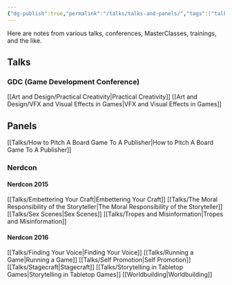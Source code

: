 ```yaml
---
{"dg-publish":true,"permalink":"/talks/talks-and-panels/","tags":["talks","landing"],"noteIcon":1}
---
```



Here are notes from various talks, conferences, MasterClasses, trainings, and the like. 

## Talks

### GDC (Game Development Conference)
[[Art and Design/Practical Creativity\|Practical Creativity]]
[[Art and Design/VFX and Visual Effects in Games\|VFX and Visual Effects in Games]]

## Panels

[[Talks/How to Pitch A Board Game To A Publisher\|How to Pitch A Board Game To A Publisher]]

### Nerdcon

#### Nerdcon 2015
[[Talks/Embettering Your Craft\|Embettering Your Craft]]
[[Talks/The Moral Responsibility of the Storyteller\|The Moral Responsibility of the Storyteller]]
[[Talks/Sex Scenes\|Sex Scenes]]
[[Talks/Tropes and Misinformation\|Tropes and Misinformation]]

#### Nerdcon 2016
[[Talks/Finding Your Voice\|Finding Your Voice]]
[[Talks/Running a Game\|Running a Game]]
[[Talks/Self Promotion\|Self Promotion]]
[[Talks/Stagecraft\|Stagecraft]]
[[Talks/Storytelling in Tabletop Games\|Storytelling in Tabletop Games]]
[[Worldbuilding\|Worldbuilding]]
